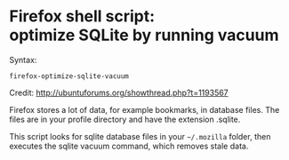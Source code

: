 # Firefox shell script:<br>optimize SQLite by running vacuum

Syntax:

    firefox-optimize-sqlite-vacuum

Credit: http://ubuntuforums.org/showthread.php?t=1193567

Firefox stores a lot of data, for example bookmarks, in database files.
The files are in your profile directory and have the extension .sqlite.

This script looks for sqlite database files in your `~/.mozilla` folder,
then executes the sqlite vacuum command, which removes stale data.
